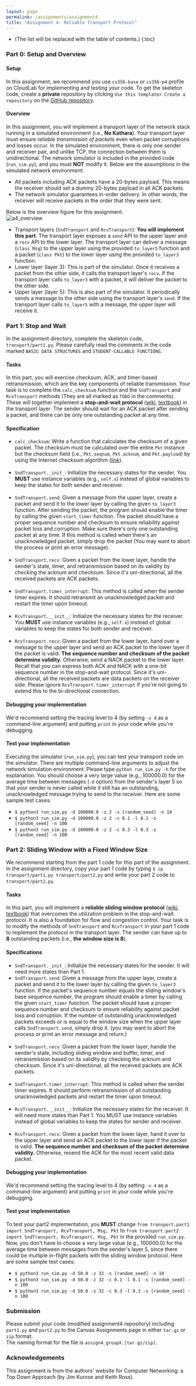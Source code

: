 ```yaml
---
layout: page
permalink: /assignments/assignment4
title: "Assignment 4: Reliable Transport Protocol"
---
```


* (The list will be replaced with the table of contents.)
{:toc}

### Part 0: Setup and Overview
#### Setup
In this assignment, we recommend you use `cs356-base` or `cs356-p4` profile on CloudLab for implementing and testing your code.
To get the skeleton code, create a **private** repository by clicking `Use this template> Create a repository` on the [GitHub repository](https://github.com/utcs356/assignment4.git).

#### Overview
In this assignment, you will implement a transport layer of the network stack running in a simulated environment (i.e., **No Kathara**). 
Your transport layer must ensure *reliable transmission of packets* even when packet corruptions and losses occur. 
In the simulated environment, there is only one sender and receiver pair, and unlike TCP, the connection between them is unidirectional. 
The network simulator is included in the provided code (`run_sim.py`), and you must **NOT** modify it.
Below are the assumptions in the simulated network environment:
* All packets including ACK packets have a 20-bytes payload. This means the receiver should set a dummy 20-bytes payload in all ACK packets.
* The network simulator guarantees in-order delivery. In other words, the receiver will receive packets in the order that they were sent.

Below is the overview figure for this assignment.    
![a4_overview]({{site.baseurl}}/assets/img/assignments/assignment4/A4_overview.png)   

* Transport layers (`SndTransport` and `RcvTransport`): **You will implement this part**. The transport layer exposes a `send` API to the upper layer and a `recv` API to the lower layer. The transport layer can deliver a message (`class Msg`) to the upper layer using the provided `to_layer5` function and a packet (`class Pkt`) to the lower layer using the provided `to_layer3` function.
* Lower layer (layer 3): This is part of the simulator. Once it receives a packet from the other side, it calls the transport layer's `recv`. If the transport layer calls `to_layer3` with a packet, it will deliver the packet to the other side.
* Upper layer (layer 5): This is also part of the simulator. It periodically sends a message to the other side using the transport layer's `send`. If the transport layer calls `to_layer5` with a message, the upper layer will receive it.

### Part 1: Stop and Wait
In the assignment directory, complete the skeleton code, `transport/part1.py`. 
Please carefully read the comments in the code marked `BASIC DATA STRUCTURES` and `STUDENT-CALLABLE FUNCTIONS`.

#### Tasks
In this part, you will exercise checksum, ACK, and timer-based retransmission, which are the key components of reliable transmission. 
Your task is to complete the `calc_checksum` function and the `SndTransport` and `RcvTransport` methods (They are all marked as `TODO` in the comments). 
These will together implement a **stop-and-wait protocol** ([wiki](https://en.wikipedia.org/wiki/Stop-and-wait_ARQ), [textbook](https://book.systemsapproach.org/direct/reliable.html#stop-and-wait)) in the transport layer. 
The sender should wait for an ACK packet after sending a packet, and there can be only one outstanding packet at any time. 

#### Specification
* `calc_checksum`: Write a function that calculates the checksum of a given packet. The checksum must be calculated over the entire `Pkt` instance but the checksum field (i.e., `Pkt.seqnum`, `Pkt.acknum`, and `Pkt.payload`) by using the Internet checksum algorithm ([link](https://book.systemsapproach.org/direct/error.html#internet-checksum-algorithm)).<br/><br/>
* `SndTransport._init_`: Initialize the necessary states for the sender. You **MUST** use instance variables (e.g., `self.x`) instead of global variables to keep the states for both sender and receiver.<br/><br/>
* `SndTransport.send`: Given a message from the upper layer, create a packet and send it to the lower layer by calling the given `to_layer3` function. After sending the packet, the program should enable the timer by calling the given `start_timer` function. The packet should have a proper sequence number and checksum to ensure reliability against packet loss and corruption. Make sure there's only one outstanding packet at any time. If this method is called when there's an unacknowledged packet, simply drop the packet (You may want to abort the process or print an error message). <br/><br/> 
* `SndTransport.recv`: Given a packet from the lower layer, handle the sender's state, timer, and retransmission based on its validity by checking the acknum and checksum. Since it's uni-directional, all the received packets are ACK packets. <br/><br/> 
* `SndTransport.timer_interrupt`: This method is called when the sender timer expires. It should retransmit an unacknowledged packet and restart the timer upon timeout. <br/><br/> 
* `RcvTransport.__init__`: Initialize the necessary states for the receiver. You **MUST** use instance variables (e.g., `self.x`) instead of global variables to keep the states for both sender and receiver. <br/><br/> 
* `RcvTransport.recv`: Given a packet from the lower layer, hand over a message to the upper layer and send an ACK packet to the lower layer if the packet is valid. **The sequence number and checksum of the packet determine validity.** Otherwise, send a NACK packet to the lower layer. Recall that you can express both ACK and NACK with a one-bit sequence number in the stop-and-wait protocol. Since it's uni-directional,  all the received packets are data packets on the receiver side.
Please ignore `RcvTransport.timer_interrupt` if you're not going to extend this to the bi-directional connection.

#### Debugging your implementation
We'd recommend setting the tracing level to 4 (by setting `-v 4` as a command-line argument) and putting `print` in your code while you're debugging.

#### Test your implementation
Executing the simulator (`run_sim.py`), you can test your transport code on the simulator. There are multiple command-line arguments to adjust the network simulation environment. Please type `python run_sim.py -h` for the explanation. You should choose a very large value (e.g., 100000.0) for the average time between messages (`-d` option) from the sender's layer 5 so that your sender is never called while it still has an outstanding, unacknowledged message trying to send to the receiver. Here are some sample test cases:
* `$ python3 run_sim.py -d 100000.0 -z 2 -s [random_seed] -n 10`
* `$ python3 run_sim.py -d 100000.0 -z 2 -c 0.1 -l 0.1 -s [random_seed] -n 100`
* `$ python3 run_sim.py -d 100000.0 -z 2 -c 0.3 -l 0.3 -s [random_seed] -n 100`

### Part 2: Sliding Window with a Fixed Window Size
We recommend starting from the part 1 code for this part of the assignment. In the assignment directory, copy your part 1 code by typing `$ cp transport/part1.py transport/part2.py` and write your part 2 code to `transport/part2.py`.

#### Tasks
In this part, you will implement a **reliable sliding window protocol** ([wiki](https://en.wikipedia.org/wiki/Go-Back-N_ARQ), [textbook](https://book.systemsapproach.org/direct/reliable.html#sliding-window)) that overcomes the utilization problem in the stop-and-wait protocol. It is also a foundation for flow and congestion control. Your task is to modify the methods of `SndTransport` and `RcvTransport` in your part 1 code to implement the protocol in the transport layer. The sender can have up to **8** outstanding packets (i.e., **the window size is 8**).  

#### Specifications
* `SndTransport._init_`: Initialize the necessary states for the sender. It will need more states than Part 1.
* `SndTransport.send`: Given a message from the upper layer, create a packet and send it to the lower layer by calling the given `to_layer3` function. If the packet's sequence number equals the sliding window's base sequence number, the program should enable a timer by calling the given `start_timer` function. The packet should have a proper sequence number and checksum to ensure reliability against packet loss and corruption. If the number of outstanding unacknowledged packets exceeds or is equal to the window size when the upper layer calls `SndTransport.send`, simply drop it. (you may want to abort the process or print an error message and return.) <br/><br/> 
* `SndTransport.recv`: Given a packet from the lower layer, handle the sender's state, including sliding window and buffer, timer, and retransmission based on its validity by checking the acknum and checksum. Since it's uni-directional, all the received packets are ACK packets. <br/><br/> 
* `SndTransport.timer_interrupt`: This method is called when the sender timer expires. It should perform retransmission of all outstanding unacknowledged packets and restart the timer upon timeout. <br/><br/> 
* `RcvTransport.__init__`: Initialize the necessary states for the receiver. It will need more states than Part 1. You MUST use instance variables instead of global variables to keep the states for sender and receiver. <br/><br/> 
* `RcvTransport.recv`: Given a packet from the lower layer, hand it over to the upper layer and send an ACK packet to the lower layer if the packet is valid. **The sequence number and checksum of the packet determine validity.** Otherwise, resend the ACK for the most recent valid data packet.

#### Debugging your implementation
We'd recommend setting the tracing level to 4 (by setting `-v 4` as a command-line argument) and putting `print` in your code while you're debugging.

#### Test your implementation
To test your part2 implementation, you **MUST** change `from transport.part1 import SndTransport, RcvTransport, Msg, Pkt` to `from transport.part2 import SndTransport, RcvTransport, Msg, Pkt` in the provided `run_sim.py`. Now, you don't have to choose a very large value (e.g., 100000.0) for the average time between messages from the sender's layer 5, since there could be multiple in-flight packets with the sliding window protocol. Here are some sample test cases:
* `$ python3 run_sim.py -d 50.0 -z 32 -s [random_seed] -n 10`
* `$ python3 run_sim.py -d 50.0 -z 32 -c 0.1 -l 0.1 -s [random_seed] -n 100`
* `$ python3 run_sim.py -d 50.0 -z 32 -c 0.3 -l 0.3 -s [random_seed] -n 100`

### Submission
Please submit your code (modified assignment4 repository) including `part1.py` and `part2.py` to the Canvas Assignments page in either `tar.gz` or `zip` format.  
The naming format for the file is `assign4_groupX.[tar.gz/zip]`.

### Acknowledgements
This assignment is from the authors' website for Computer Networking: a Top Down Approach (by Jim Kurose and Keith Ross).
